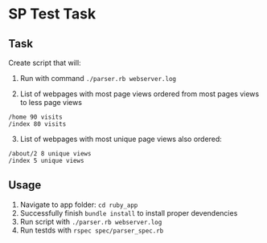 # SP Test Task

## Task

Create script that will:
1. Run with command
`./parser.rb webserver.log`

2. List of webpages with most page views ordered from most pages views to less page views
```
/home 90 visits
/index 80 visits
```
3. List of webpages with most unique page views also ordered:
```
/about/2 8 unique views
/index 5 unique views
```

## Usage

1. Navigate to app folder: `cd ruby_app`
2. Successfully finish `bundle install` to install proper devendencies
3. Run script with `./parser.rb webserver.log`
4. Run testds with `rspec spec/parser_spec.rb`
